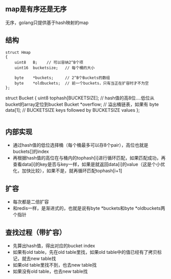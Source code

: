 ## map是有序还是无序
无序，golang只提供基于hash映射的map

## 结构
```
struct Hmap
{
    uint8   B;    // 可以容纳2^B个项
    uint16  bucketsize;   // 每个桶的大小

    byte    *buckets;     // 2^B个Buckets的数组
    byte    *oldbuckets;  // 前一个buckets，只有当正在扩容时才不为空
};
```
struct Bucket
{
    uint8  tophash[BUCKETSIZE]; // hash值的高8位....低位从bucket的array定位到bucket
    Bucket *overflow;           // 溢出桶链表，如果有
    byte   data[1];             // BUCKETSIZE keys followed by BUCKETSIZE values
};

```
```

## 内部实现
- 通过hash值的低位选择桶（每个桶最多可以存8个pair），高位也就是buckets[]的index
- 再根据hash值的高位在与桶内的tophash[i]进行循环匹配，如果匹配成功，再查看data[i]的key是否与key一样，如果是就返回data[i]的value（这是个小优化，加快比较），如果不是，就再循环匹配tophash[i+1]

## 扩容
- 每次都是二倍扩容
- 和redis一样，是渐进式的，也就是说有byte *buckets和byte *oldbuckets两个指针

## 查找过程（带扩容）
- 先算出hash值，得出对应的bucket index
- 如果有old table，先在old table里找，如果old table中的值已经有了拷贝标记，就去new table找
- 如果old table里找不到，也去new table找
- 如果没有old table，也去new table找